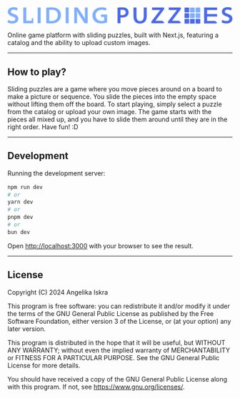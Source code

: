 <p align="center">
    <img alt="Sliding Puzzles Logo" src="public/logo.svg">
</p>

Online game platform with sliding puzzles, built with Next.js, featuring a catalog and the ability to upload custom images.

---

## How to play?
Sliding puzzles are a game where you move pieces around on a board to make a picture or sequence. You slide the pieces into the empty space without lifting them off the board.
To start playing, simply select a puzzle from the catalog or upload your own image. The game starts with the pieces all mixed up, and you have to slide them around until they are in the right order.
Have fun! :D

---
## Development

Running the development server:

```bash
npm run dev
# or
yarn dev
# or
pnpm dev
# or
bun dev
```

Open [http://localhost:3000](http://localhost:3000) with your browser to see the result.

---
## License
Copyright (C) 2024 Angelika Iskra

This program is free software: you can redistribute it and/or modify it under the terms of the GNU General Public License as published by the Free Software Foundation, either version 3 of the License, or (at your option) any later version.

This program is distributed in the hope that it will be useful, but WITHOUT ANY WARRANTY; without even the implied warranty of MERCHANTABILITY or FITNESS FOR A PARTICULAR PURPOSE. See the GNU General Public License for more details.

You should have received a copy of the GNU General Public License along with this program. If not, see https://www.gnu.org/licenses/.

